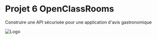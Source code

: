 # Projet 6 OpenClassRooms

Construire une API sécurisée pour une application d'avis gastronomique

![Logo](https://user.oc-static.com/upload/2019/09/02/15674356878125_image2.png)
